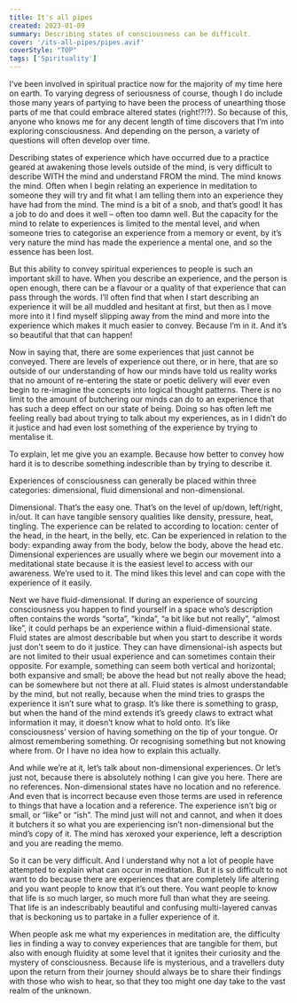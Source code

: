 ```yaml
---
title: It's all pipes
created: 2023-01-09
summary: Describing states of consciousness can be difficult.
cover: '/its-all-pipes/pipes.avif'
coverStyle: "TOP"
tags: ['Spirituality']
---
```


I’ve been involved in spiritual practice now for the majority of my time here on earth. To varying degress of seriousness of course, though I do include those many years of partying to have been the process of unearthing those parts of me that could embrace altered states (right!?!?). So because of this, anyone who knows me for any decent length of time discovers that I’m into exploring consciousness. And depending on the person, a variety of questions will often develop over time.

Describing states of experience which have occurred due to a practice geared at awakening those levels outside of the mind, is very difficult to describe WITH the mind and understand FROM the mind. The mind knows the mind. Often when I begin relating an experience in meditation to someone they will try and fit what I am telling them into an experience they have had from the mind. The mind is a bit of a snob, and that’s good! It has a job to do and does it well – often too damn well. But the capacity for the mind to relate to experiences is limited to the mental level, and when someone tries to categorise an experience from a memory or event, by it’s very nature the mind has made the experience a mental one, and so the essence has been lost.

But this ability to convey spiritual experiences to people is such an important skill to have. When you describe an experience, and the person is open enough, there can be a flavour or a quality of that experience that can pass through the words. I’ll often find that when I start describing an experience it will be all muddled and hesitant at first, but then as I move more into it I find myself slipping away from the mind and more into the experience which makes it much easier to convey. Because I’m in it. And it’s so beautiful that that can happen!

Now in saying that, there are some experiences that just cannot be conveyed. There are levels of experience out there, or in here, that are so outside of our understanding of how our minds have told us reality works that no amount of re-entering the state or poetic delivery will ever even begin to re-imagine the concepts into logical thought patterns. There is no limit to the amount of butchering our minds can do to an experience that has such a deep effect on our state of being. Doing so has often left me feeling really bad about trying to talk about my experiences, as in I didn’t do it justice and had even lost something of the experience by trying to mentalise it.

To explain, let me give you an example. Because how better to convey how hard it is to describe something indescrible than by trying to describe it.

Experiences of consciousness can generally be placed within three categories: dimensional, fluid dimensional and non-dimensional.

Dimensional. That’s the easy one. That’s on the level of up/down, left/right, in/out. It can have tangible sensory qualities like density, pressure, heat, tingling. The experience can be related to according to location: center of the head, in the heart, in the belly, etc. Can be experienced in relation to the body: expanding away from the body, below the body, above the head etc. Dimensional experiences are usually where we begin our movement into a meditational state because it is the easiest level to access with our awareness. We’re used to it. The mind likes this level and can cope with the experience of it easily.

Next we have fluid-dimensional. If during an experience of sourcing consciousness you happen to find yourself in a space who’s description often contains the words “sorta”, “kinda”, “a bit like but not really”, “almost like”, it could perhaps be an experience within a fluid-dimensional state. Fluid states are almost describable but when you start to describe it words just don’t seem to do it justice. They can have dimensional-ish aspects but are not limited to their usual experience and can sometimes contain their opposite. For example, something can seem both vertical and horizontal; both expansive and small; be above the head but not really above the head; can be somewhere but not there at all. Fluid states is almost understandable by the mind, but not really, because when the mind tries to grasps the experience it isn’t sure what to grasp. It’s like there is something to grasp, but when the hand of the mind extends it’s greedy claws to extract what information it may, it doesn’t know what to hold onto. It’s like consciousness’ version of having something on the tip of your tongue. Or almost remembering something. Or recognising something but not knowing where from. Or I have no idea how to explain this actually.

And while we’re at it, let’s talk about non-dimensional experiences. Or let’s just not, because there is absolutely nothing I can give you here. There are no references. Non-dimensional states have no location and no reference. And even that is incorrect because even those terms are used in reference to things that have a location and a reference. The experience isn’t big or small, or “like” or “ish”. The mind just will not and cannot, and when it does it butchers it so what you are experiencing isn’t non-dimensional but the mind’s copy of it. The mind has xeroxed your experience, left a description and you are reading the memo.

So it can be very difficult. And I understand why not a lot of people have attempted to explain what can occur in meditation. But it is so difficult to not want to do because there are experiences that are completely life altering and you want people to know that it’s out there. You want people to know that life is so much larger, so much more full than what they are seeing. That life is an indescribably beautiful and confusing multi-layered canvas that is beckoning us to partake in a fuller experience of it.

When people ask me what my experiences in meditation are, the difficulty lies in finding a way to convey experiences that are tangible for them, but also with enough fluidity at some level that it ignites their curiosity and the mystery of consciousness. Because life is mysterious, and a travellers duty upon the return from their journey should always be to share their findings with those who wish to hear, so that they too might one day take to the vast realm of the unknown.